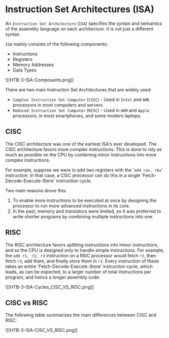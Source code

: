 # Instruction Set Architectures (ISA)
An `Instruction Set Architecture` (`ISA`) specifies the syntax and semantics of the assembly language on each architecture.
It is not just a different syntax.

`ISA` mainly consists of the following components:
-   Instructions
-   Registers
-   Memory Addresses
-   Data Types

![[HTB-3-ISA-Composants.png]]

There are two main Instruction Set Architectures that are widely used:
-  `Complex Instruction Set Computer` (`CISC`) - Used in `Intel` and `AMD` processors in most computers and servers.
-  `Reduced Instruction Set Computer` (`RISC`) - Used in `ARM` and `Apple` processors, in most smartphones, and some modern laptops.

## CISC
The CISC architecture was one of the earliest ISA's ever developed.
The CISC architecture favors more complex instructions. This is done to rely as much as possible on the CPU by combining minor instructions into more complex instructions.

For example, suppose we were to add two registers with the '`add rax, rbx`' instruction. In that case, a CISC processor can do this in a single 'Fetch-Decode-Execute-Store' instruction cycle.

Two main reasons drove this:
1.  To enable more instructions to be executed at once by designing the processor to run more advanced instructions in its core.
2.  In the past, memory and transistors were limited, so it was preferred to write shorter programs by combining multiple instructions into one.

## RISC
The RISC architecture favors splitting instructions into minor instructions, and so the CPU is designed only to handle simple instructions.
For example, the  `add r1, r2, r3` instruction on a RISC processor would fetch `r2`, then fetch `r3`, add them, and finally store them in `r1`. Every instruction of these takes an entire 'Fetch-Decode-Execute-Store' instruction cycle, which leads, as can be expected, to a larger number of total instructions per program, and hence a longer assembly code.

![[HTB-3-ISA-Cycles_CISC_VS_RISC.png]]

## CISC vs RISC
The following table summarizes the main differences between CISC and RISC:

![[HTB-3-ISA-CISC_VS_RISC.png]]